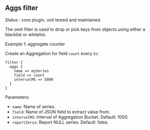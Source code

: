Aggs filter
---

Status : core plugin, unit tested and maintained.

The omit filter is used to drop or pick keys from objects using either a blacklist or whitelist.

Example 1: aggregate counter

Create an Aggregation for field `count` every `5s`:
````
filter {
  aggs {
    name => mySeries
    field => count
    intervalMS => 5000
  }
}
````

Parameters:

* ``name``: Name of series.
* ``field``: Name of JSON field to extract value from.
* ``intervalMS``: Interval of Aggregation Bucket. Default: 1000.
* ``reportZeros``: Report NULL series. Default: false.
